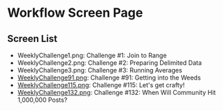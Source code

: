 # Workflow Screen Page

## Screen List

- WeeklyChallenge1.png: Challenge #1: Join to Range
- WeeklyChallenge2.png: Challenge #2: Preparing Delimited Data
- WeeklyChallenge3.png: Challenge #3: Running Averages
- [WeeklyChallenge91.png](WeeklyChallenge91.PNG): Challenge #91: Getting into the Weeds
- [WeeklyChallenge115.png](WeeklyChallenge115.PNG): Challenge #115: Let's get crafty!
- [WeeklyChallenge132.png](WeeklyChallenge132.PNG): Challenge #132: When Will Community Hit 1,000,000 Posts?
